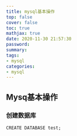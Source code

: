 ```yaml
---
title: mysql基本操作
top: false
cover: false
toc: true
mathjax: true
date: 2020-11-30 21:57:30
password:
summary:
tags:
- mysql
categories:
- mysql
---
```


## Mysq基本操作

### 创建数据库

``` mysql
CREATE DATABASE test;
```
